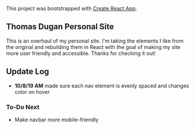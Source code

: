 This project was bootstrapped with [Create React App](https://github.com/facebook/create-react-app).

## Thomas Dugan Personal Site

This is an overhaul of my personal site. I'm taking the elements I like from the original and rebuilding them in React with the goal of making my site more user friendly and accessible. Thanks for checking it out!

## Update Log

* **10/8/19 AM** made sure each nav element is evenly spaced and changes color on hover

### To-Do Next

* Make navbar more mobile-friendly
